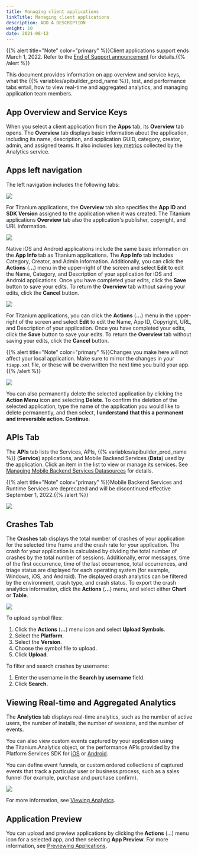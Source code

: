 ```yaml
---
title: Managing client applications
linkTitle: Managing client applications
description: ADD A DESCRIPTION
weight: 10
date: 2021-08-12
---
```


{{% alert title="Note" color="primary" %}}Client applications support ends March 1, 2022. Refer to the [End of Support announcement](https://devblog.axway.com/featured/product-update-changes-to-application-development-services-appcelerator/) for details.{{% /alert %}}

This document provides information on app overview and service keys, what the {{% variables/apibuilder_prod_name %}}, test, and performance tabs entail, how to view real-time and aggregated analytics, and managing application team members.

## App Overview and Service Keys

When you select a client application from the **Apps** tab, its **Overview** tab opens. The **Overview** tab displays basic information about the application, including its name, description, and application GUID, category, creator, admin, and assigned teams. It also includes [key metrics](/docs/dashboard_guide/managing_applications/viewing_metrics/) collected by the Analytics service.

## Apps left navigation

The left navigation includes the following tabs:

![](/Images/titanium_apps_left_menu.png)

For Titanium applications, the **Overview** tab also specifies the **App ID** and **SDK Version** assigned to the application when it was created. The Titanium applications **Overview** tab also the application's publisher, copyright, and URL information.

![](/Images/app_overview_latest.png)

Native iOS and Android applications include the same basic information on the **App Info** tab as Titanium applications. The **App Info** tab includes Category, Creator, and Admin information. Additionally, you can click the **Actions** (**...**) menu in the upper-right of the screen and select **Edit** to edit the Name, Category, and Description of your application for iOS and Android applications. Once you have completed your edits, click the **Save** button to save your edits. To return the **Overview** tab without saving your edits, click the **Cancel** button.

![](/Images/edit_app.png)

For Titanium applications, you can click the **Actions** (**...**) menu in the upper-right of the screen and select **Edit** to edit the Name, App ID, Copyright, URL, and Description of your application. Once you have completed your edits, click the **Save** button to save your edits. To return the **Overview** tab without saving your edits, click the **Cancel** button.

{{% alert title="Note" color="primary" %}}Changes you make here will not affect your local application. Make sure to mirror the changes in your `tiapp.xml` file, or these will be overwritten the next time you build your app.{{% /alert %}}

![](/Images/edit_titanium_app.png)

You can also permanently delete the selected application by clicking the **Action Menu** icon and selecting **Delete**. To confirm the deletion of the selected application, type the name of the application you would like to delete permanently, and then select, **I understand that this a permanent and irreversible action. Continue**.

## APIs Tab

The **APIs** tab lists the Services, APIs, {{% variables/apibuilder_prod_name %}} (**Service**) applications, and Mobile Backend Services (**Data**) used by the application. Click an item in the list to view or manage its services. See [Managing Mobile Backend Services Datasources](/docs/dashboard_guide/managing_applications/managing_mobile_backend_services_datasources/) for details.

{{% alert title="Note" color="primary" %}}Mobile Backend Services and Runtime Services are deprecated and will be discontinued effective September 1, 2022.{{% /alert %}}

![](/Images/apis_latest.png)

## Crashes Tab

The **Crashes** tab displays the total number of crashes of your application for the selected time frame and the crash rate for your application. The crash for your application is calculated by dividing the total number of crashes by the total number of sessions. Additionally, error messages, time of the first occurrence, time of the last occurrence, total occurrences, and triage status are displayed for each operating system (for example, Windows, iOS, and Android). The displayed crash analytics can be filtered by the environment, crash type, and crash status. To export the crash analytics information, click the **Actions** (**...**) menu, and select either **Chart** or **Table**.

![](/Images/crashes.png)

To upload symbol files:

1. Click the **Actions** (**...**) menu icon and select **Upload Symbols**.
2. Select the **Platform**.
3. Select the **Version**.
4. Choose the symbol file to upload.
5. Click **Upload**.

To filter and search crashes by username:

1. Enter the username in the **Search by username** field.
2. Click **Search.**

## Viewing Real-time and Aggregated Analytics

The **Analytics** tab displays real-time analytics, such as the number of active users, the number of installs, the number of sessions, and the number of events.

You can also view custom events captured by your application using the Titanium.Analytics object, or the performance APIs provided by the Platform Services SDK for [iOS](https://docs.axway.com/bundle/AMPLIFY_Appcelerator_Services_allOS_en/page/aps_analytics_for_ios.html) or [Android](https://docs.axway.com/bundle/AMPLIFY_Appcelerator_Services_allOS_en/page/aps_analytics_for_android.html).

You can define event funnels, or custom ordered collections of captured events that track a particular user or business process, such as a sales funnel (for example, purchase and purchase confirm).

![](/Images/analytics_event_funnels.png)

For more information, see [Viewing Analytics](/docs/dashboard_guide/managing_applications/viewing_analytics/).

## Application Preview

You can upload and preview applications by clicking the **Actions** (...) menu icon for a selected app, and then selecting **App Preview**. For more information, see [Previewing Applications](/docs/dashboard_guide/managing_applications/managing_client_applications/previewing_applications/).

